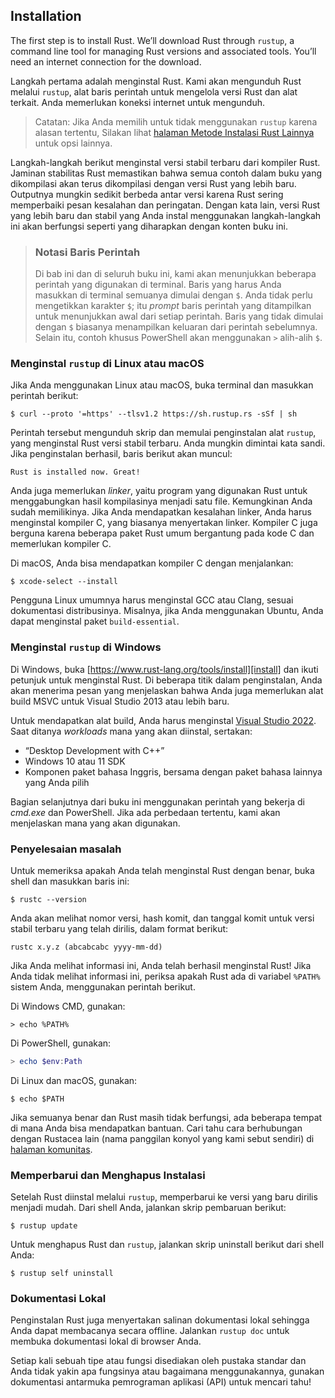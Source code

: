 ## Installation

The first step is to install Rust. We’ll download Rust through `rustup`, a
command line tool for managing Rust versions and associated tools. You’ll need
an internet connection for the download.

Langkah pertama adalah menginstal Rust. Kami akan mengunduh Rust melalui `rustup`, alat baris perintah untuk mengelola versi Rust dan alat terkait. Anda memerlukan koneksi internet untuk mengunduh.

> Catatan: Jika Anda memilih untuk tidak menggunakan `rustup` karena alasan tertentu, Silakan lihat [halaman Metode Instalasi Rust Lainnya][otherinstall] untuk opsi lainnya.

Langkah-langkah berikut menginstal versi stabil terbaru dari kompiler Rust. Jaminan stabilitas Rust memastikan bahwa semua contoh dalam buku yang dikompilasi akan terus dikompilasi dengan versi Rust yang lebih baru. Outputnya mungkin sedikit berbeda antar versi karena Rust sering memperbaiki pesan kesalahan dan peringatan. Dengan kata lain, versi Rust yang lebih baru dan stabil yang Anda instal menggunakan langkah-langkah ini akan berfungsi seperti yang diharapkan dengan konten buku ini.

> ### Notasi Baris Perintah
>
> Di bab ini dan di seluruh buku ini, kami akan menunjukkan beberapa perintah yang digunakan di terminal. Baris yang harus Anda masukkan di terminal semuanya dimulai dengan `$`. Anda tidak perlu mengetikkan karakter `$`; itu _prompt_ baris perintah yang ditampilkan untuk menunjukkan awal dari setiap perintah. Baris yang tidak dimulai dengan `$` biasanya menampilkan keluaran dari perintah sebelumnya. Selain itu, contoh khusus PowerShell akan menggunakan `>` alih-alih `$`.

### Menginstal `rustup` di Linux atau macOS

Jika Anda menggunakan Linux atau macOS, buka terminal dan masukkan perintah berikut:

```console
$ curl --proto '=https' --tlsv1.2 https://sh.rustup.rs -sSf | sh
```

Perintah tersebut mengunduh skrip dan memulai penginstalan alat `rustup`, yang menginstal Rust versi stabil terbaru. Anda mungkin dimintai kata sandi. Jika penginstalan berhasil, baris berikut akan muncul:

```text
Rust is installed now. Great!
```

Anda juga memerlukan _linker_, yaitu program yang digunakan Rust untuk menggabungkan hasil kompilasinya menjadi satu file. Kemungkinan Anda sudah memilikinya. Jika Anda mendapatkan kesalahan linker, Anda harus menginstal kompiler C, yang biasanya menyertakan linker. Kompiler C juga berguna karena beberapa paket Rust umum bergantung pada kode C dan memerlukan kompiler C.

Di macOS, Anda bisa mendapatkan kompiler C dengan menjalankan:

```console
$ xcode-select --install
```

Pengguna Linux umumnya harus menginstal GCC atau Clang, sesuai dokumentasi distribusinya. Misalnya, jika Anda menggunakan Ubuntu, Anda dapat menginstal paket `build-essential`.

### Menginstal `rustup` di Windows

Di Windows, buka [https://www.rust-lang.org/tools/install][install] dan ikuti petunjuk untuk menginstal Rust. Di beberapa titik dalam penginstalan, Anda akan menerima pesan yang menjelaskan bahwa Anda juga memerlukan alat build MSVC untuk Visual Studio 2013 atau lebih baru.

Untuk mendapatkan alat build, Anda harus menginstal [Visual Studio 2022][visualstudio]. Saat ditanya _workloads_ mana yang akan diinstal, sertakan:

- “Desktop Development with C++”
- Windows 10 atau 11 SDK
- Komponen paket bahasa Inggris, bersama dengan paket bahasa lainnya yang Anda pilih

Bagian selanjutnya dari buku ini menggunakan perintah yang bekerja di _cmd.exe_ dan PowerShell. Jika ada perbedaan tertentu, kami akan menjelaskan mana yang akan digunakan.

### Penyelesaian masalah

Untuk memeriksa apakah Anda telah menginstal Rust dengan benar, buka shell dan masukkan baris ini:

```console
$ rustc --version
```

Anda akan melihat nomor versi, hash komit, dan tanggal komit untuk versi stabil terbaru yang telah dirilis, dalam format berikut:

```text
rustc x.y.z (abcabcabc yyyy-mm-dd)
```

Jika Anda melihat informasi ini, Anda telah berhasil menginstal Rust! Jika Anda tidak melihat informasi ini, periksa apakah Rust ada di variabel `%PATH%` sistem Anda, menggunakan perintah berikut.

Di Windows CMD, gunakan:

```console
> echo %PATH%
```

Di PowerShell, gunakan:

```powershell
> echo $env:Path
```

Di Linux dan macOS, gunakan:

```console
$ echo $PATH
```

Jika semuanya benar dan Rust masih tidak berfungsi, ada beberapa tempat di mana Anda bisa mendapatkan bantuan. Cari tahu cara berhubungan dengan Rustacea lain (nama panggilan konyol yang kami sebut sendiri) di [halaman komunitas][community].

### Memperbarui dan Menghapus Instalasi

Setelah Rust diinstal melalui `rustup`, memperbarui ke versi yang baru dirilis menjadi mudah. Dari shell Anda, jalankan skrip pembaruan berikut:

```console
$ rustup update
```

Untuk menghapus Rust dan `rustup`, jalankan skrip uninstall berikut dari shell Anda:

```console
$ rustup self uninstall
```

### Dokumentasi Lokal

Penginstalan Rust juga menyertakan salinan dokumentasi lokal sehingga Anda dapat membacanya secara offline. Jalankan `rustup doc` untuk membuka dokumentasi lokal di browser Anda.

Setiap kali sebuah tipe atau fungsi disediakan oleh pustaka standar dan Anda tidak yakin apa fungsinya atau bagaimana menggunakannya, gunakan dokumentasi antarmuka pemrograman aplikasi (API) untuk mencari tahu!

[otherinstall]: https://forge.rust-lang.org/infra/other-installation-methods.html
[install]: https://www.rust-lang.org/tools/install
[visualstudio]: https://visualstudio.microsoft.com/downloads/
[community]: https://www.rust-lang.org/community
